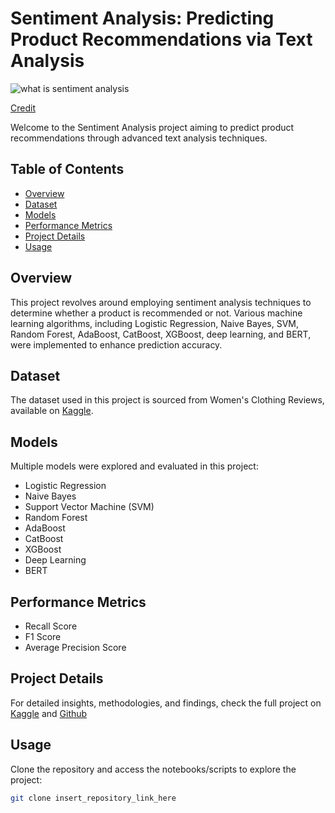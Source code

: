 # Sentiment Analysis: Predicting Product Recommendations via Text Analysis

![what is sentiment analysis](https://github.com/huseyincenik/nlp_natural_language_processing/assets/127469334/52e9b5df-f102-429e-b959-846aab5d86eb)

[Credit](https://www.google.com/url?sa=i&url=https%3A%2F%2Fblog.hubspot.com%2Fservice%2Fsentiment-analysis-tools&psig=AOvVaw3FwQ7R-Rw0QzYiK-Qfbf-l&ust=1702328019610000&source=images&cd=vfe&opi=89978449&ved=0CBIQjRxqFwoTCKCZyJzghYMDFQAAAAAdAAAAABAH)

Welcome to the Sentiment Analysis project aiming to predict product recommendations through advanced text analysis techniques.

## Table of Contents
- [Overview](#overview)
- [Dataset](#dataset)
- [Models](#models)
- [Performance Metrics](#performance-metrics)
- [Project Details](#project-details)
- [Usage](#usage)

## Overview
This project revolves around employing sentiment analysis techniques to determine whether a product is recommended or not. Various machine learning algorithms, including Logistic Regression, Naive Bayes, SVM, Random Forest, AdaBoost, CatBoost, XGBoost, deep learning, and BERT, were implemented to enhance prediction accuracy.

## Dataset
The dataset used in this project is sourced from Women's Clothing Reviews, available on [Kaggle](https://www.kaggle.com/nicapotato/womens-ecommerce-clothing-reviews).

## Models
Multiple models were explored and evaluated in this project:
- Logistic Regression
- Naive Bayes
- Support Vector Machine (SVM)
- Random Forest
- AdaBoost
- CatBoost
- XGBoost
- Deep Learning
- BERT

## Performance Metrics
- Recall Score
- F1 Score
- Average Precision Score

## Project Details
For detailed insights, methodologies, and findings, check the full project on [Kaggle](https://www.kaggle.com/huseyincenik/sentiment-analysis-predicting-product-recommends) and [Github](https://github.com/huseyincenik/nlp_natural_language_processing/tree/main/sentiment_analysis_predicting_product_recommendations_via_text_analysis)

## Usage
Clone the repository and access the notebooks/scripts to explore the project:
```bash
git clone insert_repository_link_here
